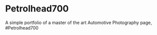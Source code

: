 # Petrolhead700
A simple portfolio of a master of the art Automotive Photography page, #Petrolhead700

